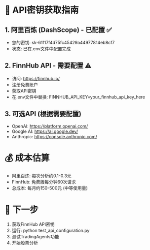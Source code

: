
# 🔑 API密钥获取指南

## 1. 阿里百炼 (DashScope) - 已配置 ✅
- 您的密钥: sk-61f17f4d75fc45429a44977814eb8cf7
- 状态: 已在.env文件中配置完成

## 2. FinnHub API - 需要配置 ⚠️
- 访问: https://finnhub.io/
- 注册免费账户
- 获取API密钥
- 在.env文件中替换: FINNHUB_API_KEY=your_finnhub_api_key_here

## 3. 可选API (根据需要配置)
- OpenAI: https://platform.openai.com/
- Google AI: https://ai.google.dev/
- Anthropic: https://console.anthropic.com/

# 💰 成本估算
- 阿里百炼: 每次分析约0.1-0.3元
- FinnHub: 免费版每分钟60次请求
- 总成本: 每月约150-500元 (中等使用量)

# 🚀 下一步
1. 获取FinnHub API密钥
2. 运行: python test_api_configuration.py
3. 测试TradingAgents功能
4. 开始股票分析
